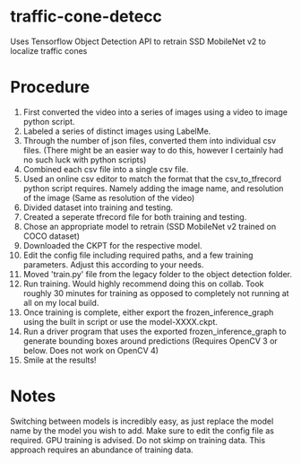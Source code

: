 # traffic-cone-detecc
Uses Tensorflow Object Detection API to retrain SSD MobileNet v2 to localize traffic cones

# Procedure
1. First converted the video into a series of images using a video to image python script. 
2. Labeled a series of distinct images using LabelMe.
3. Through the number of json files, converted them into individual csv files. (There might be an easier way to do this, however I certainly had no such luck with python scripts)
4. Combined each csv file into a single csv file.
5. Used an online csv editor to match the format that the csv_to_tfrecord python script requires. Namely adding the image name, and resolution of the image (Same as resolution of the video)
6. Divided dataset into training and testing.
7. Created a seperate tfrecord file for both training and testing.
8. Chose an appropriate model to retrain (SSD MobileNet v2 trained on COCO dataset)
9. Downloaded the CKPT for the respective model.
10. Edit the config file including required paths, and a few training parameters. Adjust this according to your needs.
11. Moved 'train.py' file from the legacy folder to the object detection folder.
12. Run training. Would highly recommend doing this on collab. Took roughly 30 minutes for training as opposed to completely not running at all on my local build.
13. Once training is complete, either export the frozen_inference_graph using the built in script or use the model-XXXX.ckpt. 
14. Run a driver program that uses the exported frozen_inference_graph to generate bounding boxes around predictions (Requires OpenCV 3 or below. Does not work on OpenCV 4)
15. Smile at the results!

# Notes
Switching between models is incredibly easy, as just replace the model name by the model you wish to add. Make sure to edit the config file as required.
GPU training is advised.
Do not skimp on training data. This approach requires an abundance of training data.
